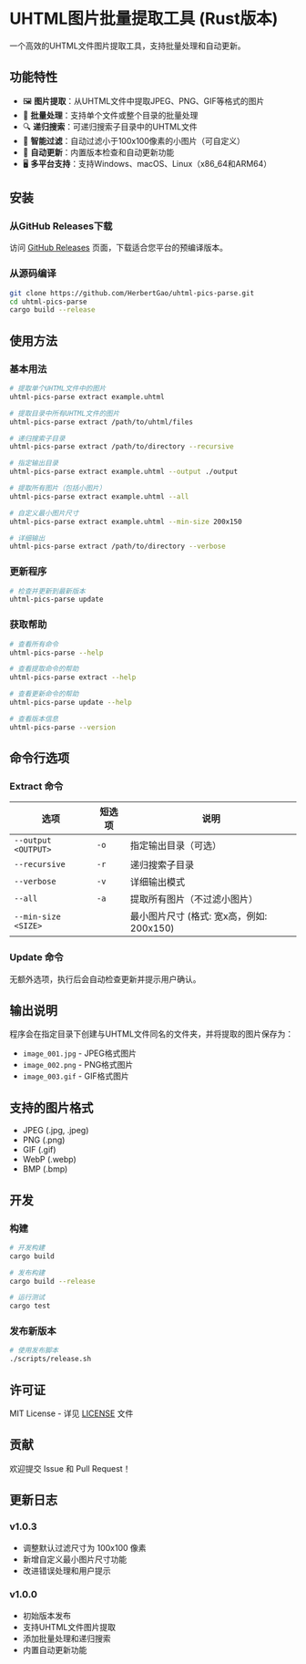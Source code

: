 # UHTML图片批量提取工具 (Rust版本)

一个高效的UHTML文件图片提取工具，支持批量处理和自动更新。

## 功能特性

- 🖼️ **图片提取**：从UHTML文件中提取JPEG、PNG、GIF等格式的图片
- 📁 **批量处理**：支持单个文件或整个目录的批量处理
- 🔍 **递归搜索**：可递归搜索子目录中的UHTML文件
- 🎯 **智能过滤**：自动过滤小于100x100像素的小图片（可自定义）
- 🔄 **自动更新**：内置版本检查和自动更新功能
- 🖥️ **多平台支持**：支持Windows、macOS、Linux（x86_64和ARM64）

## 安装

### 从GitHub Releases下载

访问 [GitHub Releases](https://github.com/HerbertGao/uhtml-pics-parse/releases) 页面，下载适合您平台的预编译版本。

### 从源码编译

```bash
git clone https://github.com/HerbertGao/uhtml-pics-parse.git
cd uhtml-pics-parse
cargo build --release
```

## 使用方法

### 基本用法

```bash
# 提取单个UHTML文件中的图片
uhtml-pics-parse extract example.uhtml

# 提取目录中所有UHTML文件的图片
uhtml-pics-parse extract /path/to/uhtml/files

# 递归搜索子目录
uhtml-pics-parse extract /path/to/directory --recursive

# 指定输出目录
uhtml-pics-parse extract example.uhtml --output ./output

# 提取所有图片（包括小图片）
uhtml-pics-parse extract example.uhtml --all

# 自定义最小图片尺寸
uhtml-pics-parse extract example.uhtml --min-size 200x150

# 详细输出
uhtml-pics-parse extract /path/to/directory --verbose
```

### 更新程序

```bash
# 检查并更新到最新版本
uhtml-pics-parse update
```

### 获取帮助

```bash
# 查看所有命令
uhtml-pics-parse --help

# 查看提取命令的帮助
uhtml-pics-parse extract --help

# 查看更新命令的帮助
uhtml-pics-parse update --help

# 查看版本信息
uhtml-pics-parse --version
```

## 命令行选项

### Extract 命令

| 选项 | 短选项 | 说明 |
|------|--------|------|
| `--output <OUTPUT>` | `-o` | 指定输出目录（可选） |
| `--recursive` | `-r` | 递归搜索子目录 |
| `--verbose` | `-v` | 详细输出模式 |
| `--all` | `-a` | 提取所有图片（不过滤小图片） |
| `--min-size <SIZE>` | | 最小图片尺寸 (格式: 宽x高，例如: 200x150) |

### Update 命令

无额外选项，执行后会自动检查更新并提示用户确认。

## 输出说明

程序会在指定目录下创建与UHTML文件同名的文件夹，并将提取的图片保存为：

- `image_001.jpg` - JPEG格式图片
- `image_002.png` - PNG格式图片
- `image_003.gif` - GIF格式图片

## 支持的图片格式

- JPEG (.jpg, .jpeg)
- PNG (.png)
- GIF (.gif)
- WebP (.webp)
- BMP (.bmp)

## 开发

### 构建

```bash
# 开发构建
cargo build

# 发布构建
cargo build --release

# 运行测试
cargo test
```

### 发布新版本

```bash
# 使用发布脚本
./scripts/release.sh
```

## 许可证

MIT License - 详见 [LICENSE](LICENSE) 文件

## 贡献

欢迎提交 Issue 和 Pull Request！

## 更新日志

### v1.0.3
- 调整默认过滤尺寸为 100x100 像素
- 新增自定义最小图片尺寸功能
- 改进错误处理和用户提示

### v1.0.0
- 初始版本发布
- 支持UHTML文件图片提取
- 添加批量处理和递归搜索
- 内置自动更新功能
